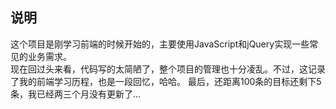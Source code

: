 ## 说明
这个项目是刚学习前端的时候开始的，主要使用JavaScript和jQuery实现一些常见的业务需求。  
现在回过头来看，代码写的太简陋了，整个项目的管理也十分凌乱。不过，这记录了我的前端学习历程，也是一段回忆，哈哈。
最后，还距离100条的目标还剩下5条，我已经两三个月没有更新了...